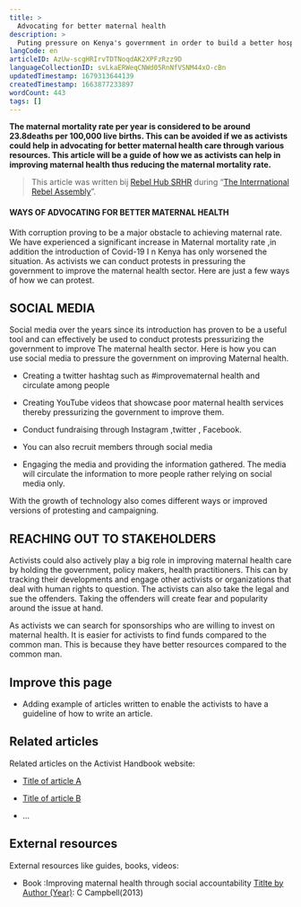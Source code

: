 ```yaml
---
title: >
  Advocating for better maternal health
description: >
  Puting pressure on Kenya's government in order to build a better hospital system that takes care of women in labour
langCode: en
articleID: AzUw-scgHRIrvTDTNoqdAK2XPFzRzz9D
languageCollectionID: svLkaERWeqCNWd05RnNfVSNM44xO-cBn
updatedTimestamp: 1679313644139
createdTimestamp: 1663877233897
wordCount: 443
tags: []
---
```


**The maternal mortality rate per year is considered to be around 23.8deaths per 100,000 live births. This can be avoided if we as activists could help in advocating for better maternal health care through various resources. This article will be a guide of how we as activists can help in improving maternal health thus reducing the maternal mortality rate.**

> This article was written bij [Rebel Hub SRHR](https://www.instagram.com/__wanjikumwangi/?igshid=YmMyMTA2M2Y%3D) during “[The Interrnational Rebel Assembly](/rebelassembly/hub)”.

#### WAYS OF ADVOCATING FOR BETTER MATERNAL HEALTH

With corruption proving to be a major obstacle to achieving maternal rate. We have experienced a significant increase in Maternal mortality rate ,in addition the introduction of Covid-19 I n Kenya has only worsened the situation. As activists we can conduct protests in pressuring the government to improve the maternal health sector. Here are just a few ways of how we can protest.

## SOCIAL MEDIA

Social media over the years since its introduction has proven to be a useful tool and can effectively be used to conduct protests pressurizing the government to improve The maternal health sector. Here is how you can use social media to pressure the government on improving Maternal health.

-   Creating a twitter hashtag such as #improvematernal health and circulate among people
    
-   Creating YouTube videos that showcase poor maternal health services thereby pressurizing the government to improve them.
    
-   Conduct fundraising through Instagram ,twitter , Facebook.
    
-   You can also recruit members through social media
    
-   Engaging the media and providing the information gathered. The media will circulate the information to more people rather relying on social media only.
    

With the growth of technology also comes different ways or improved versions of protesting and campaigning.

## **REACHING OUT TO STAKEHOLDERS**

Activists could also actively play a big role in improving maternal health care by holding the government, policy makers, health practitioners. This can by tracking their developments and engage other activists or organizations that deal with human rights to question. The activists can also take the legal and sue the offenders. Taking the offenders will create fear and popularity around the issue at hand.

As activists we can search for sponsorships who are willing to invest on maternal health. It is easier for activists to find funds compared to the common man. This is because they have better resources compared to the common man.

## Improve this page

-   Adding example of articles written to enable the activists to have a guideline of how to write an article.
    

## Related articles

Related articles on the Activist Handbook website:

-   [Title of article A](/home/)
    
-   [Title of article B](/home/)
    
-   …
    

## External resources

External resources like guides, books, videos:

-   Book :Improving maternal health through social accountability [Titlte by Author (Year)](/support/content/reference): C Campbell(2013)